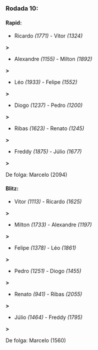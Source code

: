 ### Rodada 10:

#### Rapid:

* Ricardo *(1771)*     -     Vitor *(1324)*

 **>** 
* Alexandre *(1155)*     -     Milton *(1892)*

 **>** 
* Léo *(1933)*     -     Felipe *(1552)*

 **>** 
* Diogo *(1237)*     -     Pedro *(1200)*

 **>** 
* Ribas *(1623)*     -     Renato *(1245)*

 **>** 
* Freddy *(1875)*     -     Júlio *(1677)*

 **>** 

De folga: Marcelo (2094)

#### Blitz:

* Vitor *(1113)*     -     Ricardo *(1625)*

 **>** 
* Milton *(1733)*     -     Alexandre *(1197)*

 **>** 
* Felipe *(1378)*     -     Léo *(1861)*

 **>** 
* Pedro *(1251)*     -     Diogo *(1455)*

 **>** 
* Renato *(941)*     -     Ribas *(2055)*

 **>** 
* Júlio *(1464)*     -     Freddy *(1795)*

 **>** 

De folga: Marcelo (1560)

